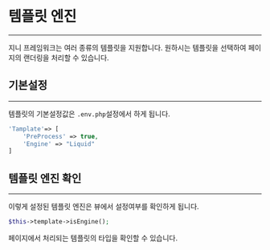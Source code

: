 # 템플릿 엔진
---
지니 프레임워크는 여러 종류의 템플릿을 지원합니다. 
원하시는 템플릿을 선택하여 페이지의 랜더링을 처리할 수 있습니다.

## 기본설정
---
템플릿의 기본설정값은 `.env.php`설정에서 하게 됩니다.

```php
'Tamplate'=> [
    'PreProcess' => true,
    'Engine' => "Liquid"
]
```

## 템플릿 엔진 확인
---
이렇게 설정된 템플릿 엔진은 뷰에서 설정여부를 확인하게 됩니다.

```php
$this->template->isEngine();
```

페이지에서 처리되는 템플릿의 타입을 확인할 수 있습니다.
